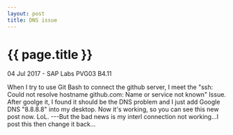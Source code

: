 ```yaml
---
layout: post
title: DNS issue
---
```


{{ page.title }}
================

<p class="meta">04 Jul 2017 - SAP Labs PVG03 B4.11</p>

<p>
When I try to use Git Bash to connect the github server, I meet the "ssh: Could not resolve hostname github.com: Name or service not known" Issue. After goolge it, I found it should be the DNS problem and I just add Google DNS "8.8.8.8" into my desktop.
Now it's working, so you can see this new post now. LoL.
---But the bad news is my interl connection not working...I post this then change it back...
</p>




